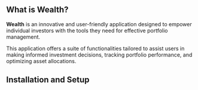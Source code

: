 ## What is Wealth?
**Wealth** is an innovative and user-friendly application designed to empower individual investors with the tools they need for effective portfolio management. 

This application offers a suite of functionalities tailored to assist users in making informed investment decisions, tracking portfolio performance, and optimizing asset allocations.

## Installation and Setup
